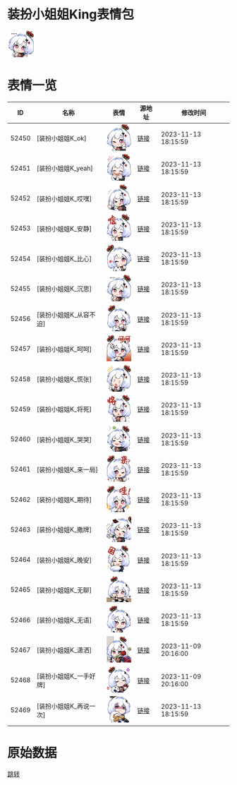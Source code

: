 # 装扮小姐姐King表情包

<img src="./cover.png" height="60" alt="cover" />

# 表情一览

|ID|名称|表情|源地址|修改时间|
|----|----|----|----|----|
|52450|[装扮小姐姐K_ok]|<img src="./pic/052450_%5B装扮小姐姐K_ok%5D.png" height="60" alt="ok"/>|[链接](https://i0.hdslb.com/bfs/emote/53ad044496f1fd0f79f2524d109166c07101c984.png)|2023-11-13 18:15:59|
|52451|[装扮小姐姐K_yeah]|<img src="./pic/052451_%5B装扮小姐姐K_yeah%5D.png" height="60" alt="yeah"/>|[链接](https://i0.hdslb.com/bfs/emote/b2de92cf66355ae7807ef82eea95b2439d0be6aa.png)|2023-11-13 18:15:59|
|52452|[装扮小姐姐K_哎嘿]|<img src="./pic/052452_%5B装扮小姐姐K_哎嘿%5D.png" height="60" alt="哎嘿"/>|[链接](https://i0.hdslb.com/bfs/emote/b9a283a72aeb9fbd4d8365e4a82b18d55185eb65.png)|2023-11-13 18:15:59|
|52453|[装扮小姐姐K_安静]|<img src="./pic/052453_%5B装扮小姐姐K_安静%5D.png" height="60" alt="安静"/>|[链接](https://i0.hdslb.com/bfs/emote/b0ce3fc6c20a1c9d4dbd606858ca46d79e5de7d3.png)|2023-11-13 18:15:59|
|52454|[装扮小姐姐K_比心]|<img src="./pic/052454_%5B装扮小姐姐K_比心%5D.png" height="60" alt="比心"/>|[链接](https://i0.hdslb.com/bfs/emote/7b8f235e8d5571605042f0a365a66626e650e691.png)|2023-11-13 18:15:59|
|52455|[装扮小姐姐K_沉思]|<img src="./pic/052455_%5B装扮小姐姐K_沉思%5D.png" height="60" alt="沉思"/>|[链接](https://i0.hdslb.com/bfs/emote/5395bb2f1697fb315e0055e17f537dc0c9bd206e.png)|2023-11-13 18:15:59|
|52456|[装扮小姐姐K_从容不迫]|<img src="./pic/052456_%5B装扮小姐姐K_从容不迫%5D.png" height="60" alt="从容不迫"/>|[链接](https://i0.hdslb.com/bfs/emote/6f399bcac3e2ec027c2090dad89ddde4e4dc2da9.png)|2023-11-13 18:15:59|
|52457|[装扮小姐姐K_呵呵]|<img src="./pic/052457_%5B装扮小姐姐K_呵呵%5D.png" height="60" alt="呵呵"/>|[链接](https://i0.hdslb.com/bfs/emote/6c34b093b74539e71646b1474242f986b326ed7e.png)|2023-11-13 18:15:59|
|52458|[装扮小姐姐K_慌张]|<img src="./pic/052458_%5B装扮小姐姐K_慌张%5D.png" height="60" alt="慌张"/>|[链接](https://i0.hdslb.com/bfs/emote/1b09182e0e1857559a6f6b18041a64bc1de158fa.png)|2023-11-13 18:15:59|
|52459|[装扮小姐姐K_将死]|<img src="./pic/052459_%5B装扮小姐姐K_将死%5D.png" height="60" alt="将死"/>|[链接](https://i0.hdslb.com/bfs/emote/b10cd0cb20b1cd94687d8eac0ee41429c266ffe7.png)|2023-11-13 18:15:59|
|52460|[装扮小姐姐K_哭哭]|<img src="./pic/052460_%5B装扮小姐姐K_哭哭%5D.png" height="60" alt="哭哭"/>|[链接](https://i0.hdslb.com/bfs/emote/cb4867fd32dec1215daf5c4a5410e67b6b50f57c.png)|2023-11-13 18:15:59|
|52461|[装扮小姐姐K_来一局]|<img src="./pic/052461_%5B装扮小姐姐K_来一局%5D.png" height="60" alt="来一局"/>|[链接](https://i0.hdslb.com/bfs/emote/301f5923f42d5eba59310f89eee4f7b711843a23.png)|2023-11-13 18:15:59|
|52462|[装扮小姐姐K_期待]|<img src="./pic/052462_%5B装扮小姐姐K_期待%5D.png" height="60" alt="期待"/>|[链接](https://i0.hdslb.com/bfs/emote/13c1ab9d999c3a8a32163188ceb5ef18261b0b0f.png)|2023-11-13 18:15:59|
|52463|[装扮小姐姐K_撒牌]|<img src="./pic/052463_%5B装扮小姐姐K_撒牌%5D.png" height="60" alt="撒牌"/>|[链接](https://i0.hdslb.com/bfs/emote/862c849665ab4ab6b49fff578720ef8d943159be.png)|2023-11-13 18:15:59|
|52464|[装扮小姐姐K_晚安]|<img src="./pic/052464_%5B装扮小姐姐K_晚安%5D.png" height="60" alt="晚安"/>|[链接](https://i0.hdslb.com/bfs/emote/9ca6c9001744c6281dcc4a92e8aaea10e1a2600d.png)|2023-11-13 18:15:59|
|52465|[装扮小姐姐K_无聊]|<img src="./pic/052465_%5B装扮小姐姐K_无聊%5D.png" height="60" alt="无聊"/>|[链接](https://i0.hdslb.com/bfs/emote/d90f85ea19869b184f69eac0a8e29016424cb9ae.png)|2023-11-13 18:15:59|
|52466|[装扮小姐姐K_无语]|<img src="./pic/052466_%5B装扮小姐姐K_无语%5D.png" height="60" alt="无语"/>|[链接](https://i0.hdslb.com/bfs/emote/45f8924aae904344238b7d14ad63750a9f17e48a.png)|2023-11-13 18:15:59|
|52467|[装扮小姐姐K_潇洒]|<img src="./pic/052467_%5B装扮小姐姐K_潇洒%5D.png" height="60" alt="潇洒"/>|[链接](https://i0.hdslb.com/bfs/emote/49850903b727f3386c08e55f17d5c39c9dd1cf8e.png)|2023-11-09 20:16:00|
|52468|[装扮小姐姐K_一手好牌]|<img src="./pic/052468_%5B装扮小姐姐K_一手好牌%5D.png" height="60" alt="一手好牌"/>|[链接](https://i0.hdslb.com/bfs/emote/d0e3249098e28e31d14a7ca0f3bfc34a2b87a6e4.png)|2023-11-09 20:16:00|
|52469|[装扮小姐姐K_再说一次]|<img src="./pic/052469_%5B装扮小姐姐K_再说一次%5D.png" height="60" alt="再说一次"/>|[链接](https://i0.hdslb.com/bfs/emote/37e6bd65e5d7dc0634ac83507c6a4b8abde231c0.png)|2023-11-13 18:15:59|

# 原始数据

[跳转](./raw.json)

